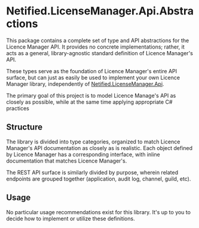 # Netified.LicenseManager.Api.Abstractions

This package contains a complete set of type and API abstractions for the Licence Manager API.
It provides no concrete implementations; rather, it acts as a general, library-agnostic standard definition of Licence Manager's API.

These types serve as the foundation of Licence Manager's entire API surface, but can just as easily be used to implement your own Licence Manager library, independently of [Netified.LicenseManager.Api](https://github.com/netified/license-manager-api).

The primary goal of this project is to model Licence Manage's API as closely as possible, while at the same time applying appropriate C# practices

## Structure

The library is divided into type categories, organized to match Licence Manager's API documentation as closely as is realistic. Each object defined by Licence Manager has a corresponding interface, with inline documentation that matches Licence Manager's.

The REST API surface is similarly divided by purpose, wherein related endpoints are grouped together (application, audit log, channel, guild, etc).

## Usage

No particular usage recommendations exist for this library. It's up to you to decide how to implement or utilize these definitions.
